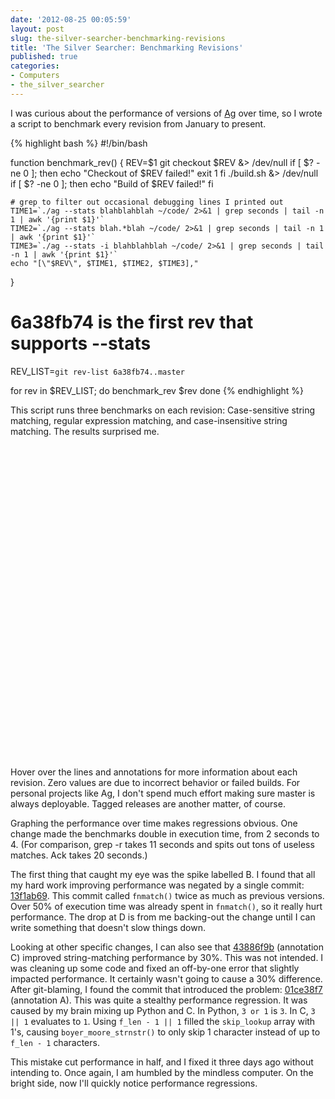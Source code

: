 ```yaml
---
date: '2012-08-25 00:05:59'
layout: post
slug: the-silver-searcher-benchmarking-revisions
title: 'The Silver Searcher: Benchmarking Revisions'
published: true
categories:
- Computers
- the_silver_searcher
---
```


I was curious about the performance of versions of [Ag](https://github.com/ggreer/the_silver_searcher) over time, so I wrote a script to benchmark every revision from January to present.

{% highlight bash %}
#!/bin/bash

function benchmark_rev() {
    REV=$1
    git checkout $REV &> /dev/null
    if [ $? -ne 0 ]; then
        echo "Checkout of $REV failed!"
        exit 1
    fi
    ./build.sh &> /dev/null
    if [ $? -ne 0 ]; then
        echo "Build of $REV failed!"
    fi

    # grep to filter out occasional debugging lines I printed out
    TIME1=`./ag --stats blahblahblah ~/code/ 2>&1 | grep seconds | tail -n 1 | awk '{print $1}'`
    TIME2=`./ag --stats blah.*blah ~/code/ 2>&1 | grep seconds | tail -n 1 | awk '{print $1}'`
    TIME3=`./ag --stats -i blahblahblah ~/code/ 2>&1 | grep seconds | tail -n 1 | awk '{print $1}'`
    echo "[\"$REV\", $TIME1, $TIME2, $TIME3],"
}

# 6a38fb74 is the first rev that supports --stats
REV_LIST=`git rev-list 6a38fb74..master`

for rev in $REV_LIST; do
    benchmark_rev $rev
done
{% endhighlight %}

This script runs three benchmarks on each revision: Case-sensitive string matching, regular expression matching, and case-insensitive string matching. The results surprised me.

<div id="chart_div" style="width: 100%; height: 500px;"> </div>

Hover over the lines and annotations for more information about each revision. Zero values are due to incorrect behavior or failed builds. For personal projects like Ag, I don't spend much effort making sure master is always deployable. Tagged releases are another matter, of course.

Graphing the performance over time makes regressions obvious. One change made the benchmarks double in execution time, from 2 seconds to 4. (For comparison, grep -r takes 11 seconds and spits out tons of useless matches. Ack takes 20 seconds.)

The first thing that caught my eye was the spike labelled B. I found that all my hard work improving performance was negated by a single commit: [13f1ab69](https://github.com/ggreer/the_silver_searcher/commit/13f1ab693ca056698a370c65b8d139faed782261). This commit called `fnmatch()` twice as much as previous versions. Over 50% of execution time was already spent in `fnmatch()`, so it really hurt performance. The drop at D is from me backing-out the change until I can write something that doesn't slow things down.

Looking at other specific changes, I can also see that [43886f9b](https://github.com/ggreer/the_silver_searcher/commit/43886f9b08d0772b54f21a291a0794d060f700f7) (annotation C) improved string-matching performance by 30%. This was not intended. I was cleaning up some code and fixed an off-by-one error that slightly impacted performance. It certainly wasn't going to cause a 30% difference. After git-blaming, I found the commit that introduced the problem: [01ce38f7](https://github.com/ggreer/the_silver_searcher/commit/01ce38f7f578b6b6141385688ff3c068390635df) (annotation A). This was quite a stealthy performance regression. It was caused by my brain mixing up Python and C. In Python, `3 or 1` is `3`. In C, `3 || 1` evaluates to `1`. Using `f_len - 1 || 1` filled the `skip_lookup` array with 1's, causing `boyer_moore_strnstr()` to only skip 1 character instead of up to `f_len - 1` characters.

This mistake cut performance in half, and I fixed it three days ago without intending to. Once again, I am humbled by the mindless computer. On the bright side, now I'll quickly notice performance regressions.

<script type="text/javascript" src="https://www.google.com/jsapi"> </script>
<script type="text/javascript">
// Load the Visualization API and the piechart package.
google.load('visualization', '1.0', {'packages':['corechart']});

// Set a callback to run when the Google Visualization API is loaded.
google.setOnLoadCallback(drawChart);

// Callback that creates and populates a data table,
// instantiates the pie chart, passes in the data and
// draws it.
function drawChart() {
  // Create the data table.
  var data = new google.visualization.DataTable();
  data.addColumn("string", "Revision");
  data.addColumn({"type": "string", "role": "annotation"});
  data.addColumn({"type": "string", "role": "annotationText"});
  data.addColumn("number", "ag blahblahblah");
  data.addColumn("number", "ag blah.*blah");
  data.addColumn("number", "ag -i blahblahblah");
  data.addRows([
    ["44181463797348858cd784fe7ec6ba9595974f87", null, null, 2.447125, 2.453592, 2.527203],
    ["9926c63c704a0afc2b0ea7f6313393b764806038", null, null, 2.473893, 2.454713, 2.563011],
    ["91e4b6e1e5fe74b4db17123c513fb0c06a92f594", null, null, 2.436783, 2.450894, 2.541754],
    ["1abf57b3829f382f19af62728c82d3b133fec20e", null, null, 2.450197, 2.455612, 2.536369],
    ["ba538f80cffe4ddaaf4b415c866dae9188bc21c1", null, null, 2.443246, 2.450718, 2.531213],
    ["32864224da8fefded881352183d721d610679db3", null, null, 2.438948, 2.458986, 2.545355],
    ["614fd44de9ef2dfbe6271fa72180aea985da5e7c", null, null, 2.461758, 2.448127, 2.563501],
    ["fb48a3b889a20c4940cc19aa86a21d00dcd72831", null, null, 2.440569, 2.465999, 2.530725],
    ["5af86b876479c9edbb21e8b509773d518ce4ab5e", null, null, 2.439520, 2.453838, 2.847319],
    ["47b57a8bdc4bf1d48b0eb8e15181dea5a8a5e65d", null, null, 2.446491, 2.457614, 2.558020],
    ["c7333a5a120da189c0cd87765d11d7885b160b2b", null, null, 2.435911, 2.457472, 2.552993],
    ["54adfce0cf7099f7a13819ef5032347542c5938a", null, null, 2.454247, 2.459558, 2.535551],
    ["4668634e32da322f8218370e283a0bc08bf9c873", null, null, 2.471282, 2.452500, 2.543730],
    ["5c4c9ff750dabb675c02dc1bc233b5678ca3f088", null, null, 2.438637, 2.458889, 2.536287],
    ["ec643dedd77b0761af24459b3012aaecc2c6faea", null, null, 2.442934, 2.459810, 2.562315],
    ["a9b9420e9615f2581fb9d16325817effd1f35081", null, null, 2.447522, 2.465832, 2.528757],
    ["b1f0a4ee05d0d58661da764d17078ea5475e843a", null, null, 2.429483, 2.438657, 2.519221],
    ["7601fbb470ab9101e95a6c2c6a5e5f8f422deda6", null, null, 2.436860, 2.440311, 2.519275],
    ["02922b0a55009963c0f1a323567bcae45bca2e86", null, null, 2.430598, 2.435130, 2.524473],
    ["5c99f5691688547499216d0c7daf1f6fc89a5828", null, null, 2.447069, 2.436634, 2.523311],
    ["ee2127039e6a4311b3e981658a6546b6ed130383", null, null, 2.424768, 2.441598, 2.515442],
    ["18b46a9dbb76604da4615ee2974779b9b9a05bc4", null, null, 2.444614, 2.439495, 2.529400],
    ["30ee9bc6500f1429b224de5c8227d728d4cc167e", null, null, 2.426228, 2.465079, 2.526369],
    ["ca5e7779ac47701e67e875f13a93503c4313a9a4", null, null, 2.429907, 2.439126, 2.518858],
    ["65d1b934a7589a80410868237d2503310a77e8c0", null, null, 2.453211, 2.454187, 2.526243],
    ["05e0995ce547624b88d643952ed2e863298cfe50", null, null, 2.431570, 2.450094, 2.548102],
    ["d52073085016ba989b1bdd2e8c22b169e9727578", null, null, 2.449881, 2.500533, 2.517854],
    ["e60d56e62d99cadd46cee9e1fdc528dbfb82915c", null, null, 2.426334, 2.456009, 2.535067],
    ["7efae7e370a0d8e1b69793780e09a3ca03d15820", null, null, 2.429736, 2.442382, 2.513814],
    ["bc4d9009586c869f3cf0327e122e4129dbd186f0", null, null, 2.424551, 2.432463, 2.521448],
    ["f77f80978fcedd9ca885c7d492832333a3b843b0", null, null, 2.425331, 2.445421, 2.537143],
    ["72ef24539a8cd5aacd739685c6438e2b91c59a44", null, null, 2.435381, 2.458320, 2.523315],
    ["c2ccd15007fb9aa77ab9b835c1d416b56bf91e74", null, null, 2.424482, 2.435457, 2.513840],
    ["788be3f4c26207ff275d0c1f4a1c810fe9f0e71a", null, null, 2.430501, 2.439303, 2.548394],
    ["64d2ea1dc734770601dbfb9f86771b7d32166fcd", null, null, 2.445332, 2.454144, 2.546450],
    ["60f53d9f68ea423c6120f59146ad1a85b1e2fa56", null, null, 2.449715, 2.450280, 2.523617],
    ["22ee1595a422b308703e1ba2bf63515a4fc36089", null, null, 2.436010, 2.467538, 2.540509],
    ["d5d8ed42037bf8caeaaf0d812a6204b08f184382", null, null, 2.435768, 2.447740, 2.533074],
    ["f7c685dfff75721357b0842d3d54cf8e4b49f1cf", null, null, 2.428962, 2.444708, 2.525685],
    ["377b56ef3f37b5794e5d9abf6a59eef87a2e25fb", null, null, 2.434137, 2.476335, 2.527977],
    ["41ec571e08ead282db02cf82da10b0efb817b902", null, null, 2.440679, 2.456361, 2.517147],
    ["2a72344b080aaa61b7cd7fe77ebcd13b62024e7c", null, null, 2.436124, 2.446591, 2.525233],
    ["863ba982a1f9dd333ff2a80108873d7854a201b0", null, null, 2.421414, 2.440348, 2.522223],
    ["dd466b650d0e62a396bcbf3f5b4be6b8dd45771a", null, null, 2.418038, 2.451946, 2.518171],
    ["b3e8409f3be903e7941e46e87b5245e6e21f0273", null, null, 1.984703, 2.444653, 2.074315],
    ["d07cf7562e09767c0c1dcee74e3ca900e13875cc", null, null, 2.003524, 2.458804, 2.091102],
    ["76fb0928ba768b8d1fee038d1ed5176524a7bd49", null, null, 1.991097, 2.439053, 2.085998],
    ["fd9588264f63efa95670f62c0550a8a4ed07e32e", null, null, 1.994781, 2.463081, 2.073776],
    ["be38a9be58a63e35f635ed14fdc7642c2cd0dac9", null, null, 0, 0, 0],
    ["5d5735b45816d431785d5c21af7a3d364a056348", null, null, 0, 0, 0],
    ["9b8df2393ae9a5fa1330ee5181482b0315f1ad93", null, null, 0, 0, 0],
    ["a213c896924b6ee6f65efbd2e5e61fad6257105c", null, null, 1.990307, 2.438545, 2.084614],
    ["e693ad32b02dbeb9414ae187ae39fd9beab9849d", null, null, 1.991329, 2.454921, 2.077483],
    ["9151801fd84e97475d9419008a30bac4a3c092db", null, null, 2.006487, 2.436207, 2.077086],
    ["a57c478eb8b265918e7ad8d69c480500baa564e9", null, null, 1.999940, 2.470325, 2.076662],
    ["5b904ba6327867e1c558cea19113fc9e8bf5f06b", null, null, 1.993385, 2.437301, 2.086165],
    ["06e52ff12da321952b5143855b6357ded15f80c2", null, null, 1.983818, 2.453530, 2.104478],
    ["024148b7997c5a48ee6fe85d1d4903a2070277ea", null, null, 1.985188, 2.450912, 2.077209],
    ["01434f9cd1a41d30559216f38ac3ec7b9b33a628", null, null, 1.999970, 2.443262, 2.083799],
    ["39e1045673a74ffaa217f9adb0db4735a8b8f8ca", null, null, 1.982899, 2.466367, 2.077040],
    ["921c8f1f3fbd10d75a8c0a5880f1d53984218e07", null, null, 1.979510, 2.452259, 2.099135],
    ["2064b30bf024e7a4b1cc7c23d4736538657acab8", null, null, 1.986939, 2.441607, 2.129032],
    ["652c019388c341fddfda53b3e2af26200d6c5052", null, null, 1.987917, 2.444718, 2.081224],
    ["60a610fc4b4113d26441b6b06055c1ac51578c2d", null, null, 1.991632, 2.445602, 2.076806],
    ["919e87053555bf5815c89a32a09f41edc5158840", null, null, 1.989961, 2.440160, 2.098846],
    ["c729abd1804632436e5a201b00d255c5f88b9a96", null, null, 1.990774, 2.446929, 2.086138],
    ["58f1f946135e2e9d83136b37df43709622054735", null, null, 1.998313, 2.443143, 2.088732],
    ["d5a769d96c9e6a1bf386d90f5db014edbdb3270c", null, null, 1.986815, 2.442869, 2.089600],
    ["9fa2bd4a424dc28c8ae7b9f0504a4914064d8027", null, null, 2.009126, 2.467219, 2.097220],
    ["6e0207f03e234ae32c93986999719ee71dbf3206", null, null, 1.997648, 2.438297, 2.085471],
    ["43eb7b2c2c4c046ed4e580e3d8386bae120b59fb", null, null, 1.988282, 2.449209, 2.084520],
    ["bc090fa6b996b0f0cc8718a0ddcba1f3f1eb3739", null, null, 2.000312, 2.437428, 2.078026],
    ["4090b355c70317ff15ee48715852f69046fc285f", null, null, 1.990429, 2.446452, 2.074055],
    ["8f393b41add25b3d2338cec1018345c2aabdd882", null, null, 1.999358, 2.469972, 2.072981],
    ["6a9bb993424dc2a70c78d812ff4865a240cac060", null, null, 1.978296, 2.433705, 2.080953],
    ["2fc9385436688d27a19002eca006ae490a9d699c", null, null, 1.984752, 2.459250, 2.074600],
    ["a34066802370b5ac32054a84e9423fb574cf6df1", null, null, 1.998852, 2.446769, 2.074730],
    ["1ed88db73e4ca1d9bc88af3f407f896257f289d2", null, null, 1.982650, 2.443469, 2.074420],
    ["b11efd868edaa52ff2cd22d4caa6bbe2e9cd8d5e", null, null, 1.989391, 2.437501, 2.091405],
    ["3bf01c6b20f27d0d3ab8f9c8ee5b40f0d3b9dd94", null, null, 1.982501, 2.446276, 2.073916],
    ["396c5c9a722c090fa1fb55a451296d9821b3a500", null, null, 1.986673, 2.459830, 2.103038],
    ["55817728a18e92e1ffcc0b4d678c0041da7f9af4", null, null, 2.002161, 2.446594, 2.071708],
    ["6c8100f10a3c60903a88f77c94b5c41809562c9f", null, null, 2.017487, 2.436787, 2.069611],
    ["cf5ed11ea92ceb227ee338b9385255c33855c1aa", null, null, 1.983354, 2.446266, 2.081212],
    ["c8e777c2a66caaa7a6b6c7d25c106c87d4c54f31", null, null, 1.978300, 2.443377, 2.075673],
    ["724c7a46fd6d44c47438e0ee5148c42b75eb6c17", null, null, 1.990762, 2.446563, 2.078793],
    ["afd80cd0bff6f5def7fe85984655369f44c2533c", null, null, 2.010005, 2.446422, 2.077540],
    ["86df322972564cd324dab4926d97398a09d469b6", null, null, 1.993575, 2.438844, 2.087920],
    ["ec77b2abc5c8bc9f0b2587085553cb5039c7c211", null, null, 1.989948, 2.461909, 2.104959],
    ["f5bfa73f129b54057fe147ae945851c22c4aa082", null, null, 1.982831, 2.468843, 2.089512],
    ["ff2338aeccee6a1b912184cfd68b99c53d5b9c9d", null, null, 1.988492, 2.433783, 2.077977],
    ["c4a47759f57511322d10a40d4b1e7647a714a5df", null, null, 1.995386, 2.447903, 2.095025],
    ["fbe3bbc31f3bddd4968aa2c31420492a925d6a7e", null, null, 1.979621, 2.457107, 2.076299],
    ["0827f55e9e863e11af9a29970b3b11b789341f67", null, null, 1.995432, 2.433888, 2.071612],
    ["47232105524f6fd7d25e35093ec5de8dcf8ddeef", null, null, 1.995904, 2.441060, 2.093383],
    ["2fdf3522bd9855d1146beb5bf1b361a0948ffffb", null, null, 1.981267, 2.436139, 2.081561],
    ["80b324cce030961445720b806509cab54cc7fe67", null, null, 2.011628, 2.446469, 2.067112],
    ["ae204d4fd57ca18ffb74d894e6b49806dbb55d67", null, null, 1.998857, 2.448184, 2.100410],
    ["21603b561d45e17c877269aa61347c18899d0002", null, null, 1.993097, 2.443495, 2.087485],
    ["c8ed59b8c1c9f2b9eb5ad3955a8d8e746566f266", null, null, 1.995517, 2.462944, 2.087436],
    ["01ce38f7f578b6b6141385688ff3c068390635df", "A", "01ce38f7: f_len regression merged", 3.377963, 2.461669, 4.157862],
    ["a4d0c4aa873e5d0d7778523608120344acb07898", null, null, 3.367368, 2.434579, 4.149762],
    ["c7dc78cb0dd42fddf4a60779e499abe100689367", null, null, 3.389791, 2.432447, 4.138125],
    ["c2a74e149e5c6ff47f2b227d9f9b2ccaec4e723e", null, null, 3.373089, 2.454335, 4.146946],
    ["be67bd77f5668d0b6f5805edfbd13d2146777b35", null, null, 3.378335, 2.465618, 4.148667],
    ["abb4a7a356d6ab6c2deff069902546e79e9a64c3", null, null, 3.370707, 2.442066, 4.146086],
    ["271bc536ebff69081bf5b81eb8d009df0a4fe07b", null, null, 3.371801, 2.439444, 4.148813],
    ["ebb212ee571147fa4bfb4bed3545815176de65a0", null, null, 3.366095, 2.441801, 4.145235],
    ["7d6d36214b42a549a5b293dba1cc5baa7650cdab", null, null, 3.366371, 2.444828, 4.163001],
    ["b9ae7dd90fed6c7dc1ecc1ddc732ebdf6c2773cf", null, null, 3.387894, 2.437446, 4.172279],
    ["d009d56a2af64bf814f72f8ff53089ff4cc142ab", null, null, 3.369680, 2.446599, 4.149243],
    ["d0b840091c958a1d40b81f9199a533314305a8a4", null, null, 3.378871, 2.446280, 4.164922],
    ["6ac56f526b24943362b9b8550fef1fe87ea33589", null, null, 3.371362, 2.467731, 4.156095],
    ["83fd04f18e538d023d0f6b8a532b2921bbbfcae4", null, null, 3.369101, 2.462016, 4.158034],
    ["a23313a830b58543c48351e36667111fb3c6520b", null, null, 3.385256, 2.446307, 4.179936],
    ["288545da09b8b19354a2f77d0b1f66239c1f12ea", null, null, 3.372999, 2.450938, 4.161639],
    ["12bbfe2ef33968410dc7c199625ce84df76de82e", null, null, 3.372526, 2.449366, 4.145652],
    ["f3398f648c5bf22458b87b5c5a7688979765015b", null, null, 3.373155, 2.448724, 4.159741],
    ["01f794772ebe12e8c59160c1cc6d323f07a17d4b", null, null, 3.388716, 2.447356, 4.157551],
    ["592b106744b8888b6802561dfb1bd5d0b38d4b43", null, null, 3.397420, 2.498142, 4.177687],
    ["c669012f1d05a79614ea5762c7c7748849d26fdb", null, null, 3.409753, 2.494966, 4.177659],
    ["d9bea19902295d584914eb1a588020ed9b0c54c9", null, null, 3.413015, 2.482636, 4.191814],
    ["80e927e7b5e95b728092daf91ba62e42b9053e98", null, null, 3.404508, 2.464561, 4.208573],
    ["08e959c14b90b8507b9ccd42d165ba2d45a2b4f1", null, null, 3.383826, 2.444092, 4.155613],
    ["66fbfde0e024c7462126dabbcaf40492ab4af69b", null, null, 3.391393, 2.459407, 4.169599],
    ["cece178602d87f04b70d1126f7dc8684d273725a", null, null, 3.375776, 2.443057, 4.166286],
    ["79ed7ab95aea3af33c3eb2e40dac38ea8b9edd0d", null, null, 3.369318, 2.455881, 4.155988],
    ["34324cda6382520d87a8b12f8756ce291c523249", null, null, 3.389426, 2.446095, 4.168191],
    ["803a1e34566db9284451bda0a60bc97ca9d535e7", null, null, 3.373488, 2.447734, 4.175015],
    ["5e1fcc440a7c413c902a6bf8d23ad5278dc99a74", null, null, 3.388223, 2.462079, 4.172446],
    ["90da3b1aa8ccd2e70893539122055a970c6a0112", null, null, 3.369852, 2.433170, 4.165103],
    ["9d29f3cfc9598bac8c2dfc74cebf35973407d53f", null, null, 3.375709, 2.432685, 4.157755],
    ["f296a8400b8fe069aaee7ec0cf38c9f7eaff3b86", null, null, 3.408446, 2.442644, 4.159905],
    ["3b61caca996538e24e051484f5c4c729c319f5b5", null, null, 3.378740, 2.446075, 4.154357],
    ["3dfb19dd124b05e70d741c9834b02e81775eb83e", null, null, 3.374147, 2.433200, 4.168372],
    ["021c643ab3ca6f49d89c201b830cb7f84ad13598", null, null, 3.382248, 2.444008, 4.163469],
    ["3c62c85202bc03a4c24a666cf9b5c822d9854509", null, null, 3.384326, 2.456229, 4.153915],
    ["050ead66ee98abbfba639fd5ff7eded53c630455", null, null, 3.391251, 2.450174, 4.166621],
    ["c2a69ca522f0aa6dbc8bdbf55a87b0a2ecd971fc", null, null, 3.394240, 2.488690, 4.164327],
    ["b984997760662c7b4d050aaaf66348df4535c6e8", null, null, 3.400854, 2.444937, 4.143010],
    ["120528369c7393c597955cf04363de049171bcf2", null, null, 3.394592, 2.470610, 4.176218],
    ["a5b9b425739d30b853085d099974764ee5c5b919", null, null, 3.417348, 2.497213, 4.135078],
    ["787f1d597a6d9a6a47023fd52c5386d657cc180e", null, null, 3.371844, 2.449559, 4.165750],
    ["eededaf101597e6a89950c8b14c2238043f909f1", null, null, 3.373005, 2.452242, 4.141430],
    ["948235fe7734c32ebe63130079e8775d7ba2705b", null, null, 3.384861, 2.477284, 4.133059],
    ["7fbcd18cd2a32ff3991847f3a7be5d3d25f440e4", null, null, 3.376752, 2.439000, 4.147337],
    ["ecf72458ce0cbd53fc6990b1945008c9c09d3097", null, null, 3.371745, 2.462477, 4.134991],
    ["ef17f66af6c1569aa9131523c58c9106627b1ccb", null, null, 3.391283, 2.479770, 4.133682],
    ["c73b2b49a2f5a5925c73d5c20b1254f770b511e5", null, null, 3.371320, 2.435416, 4.120948],
    ["791baebde5b9843392bd3e12b2417775c342607e", null, null, 3.364361, 2.439484, 4.135557],
    ["02c8db0746b843aabe3591f0ac0d3194102dbd65", null, null, 3.367086, 2.450636, 4.133836],
    ["2ecabe929529036c50cb29e51e98656cd4c1191e", null, null, 3.426602, 2.443442, 4.152191],
    ["4b68fd82518f93d31bde3a0d2f877caa967328ce", null, null, 3.375576, 2.447898, 4.117739],
    ["67b11b9075b656ad732b9f11010e7a6529220ad3", null, null, 3.373322, 2.450911, 4.130094],
    ["97ceb11b519e3da70a7f4dfea9a0b0d6bf3a4135", null, null, 3.385565, 2.448850, 4.121511],
    ["85c2391ea1d5d35ddfce4347e08bcf5ad6ebf23d", null, null, 3.393762, 2.438625, 4.139237],
    ["9922595ee238746ee8ebf6c82fa45f4bf2688d9d", null, null, 3.376781, 2.461837, 4.122396],
    ["0f98780d98491c40f16a5d66ca063f9adf95b6d1", null, null, 3.379936, 2.438224, 4.145989],
    ["cb4576205f40133e6240dcadc61a2be8cc8b0dd2", null, null, 3.383140, 2.452794, 4.146494],
    ["b498a1ff80078d69d166863c2b73ab96778557aa", null, null, 3.375569, 2.443811, 4.159419],
    ["88dfdaed5dc17c70d0d871abdcede8b4fa9e7925", null, null, 3.381701, 2.447041, 4.148097],
    ["271a1ac1a4edac819e97edd2560cfb392bf4008f", null, null, 3.393978, 2.438406, 4.124370],
    ["e03cc849ca6b937913451f17766ffa0498967172", null, null, 3.382511, 2.438884, 4.152171],
    ["a2bbca668dac9dcfbf55dad2887d2d2569bae2f7", null, null, 3.376544, 2.469733, 4.137337],
    ["46cc97f1ebe843e93825fbf8245d2dd2592a3a73", null, null, 3.410317, 2.445527, 4.150124],
    ["c9f0febab1c59100a6b043cea41a011945e2e555", null, null, 3.379966, 2.472316, 4.172507],
    ["38124cc098106d576524f80f54172e6dcc019ba7", null, null, 3.367375, 2.444692, 4.168881],
    ["5bd96365ea66d1e31434fee57a23776d59b0134f", null, null, 3.371760, 2.455825, 4.142805],
    ["cf404e7058d0c326496518793f750f87d88d13f8", null, null, 3.376012, 2.459811, 4.135952],
    ["3c76c311f04c05ca582475beb99199054cb87278", null, null, 3.370016, 2.454269, 4.157296],
    ["9d11c0aeb784038f276fa158db188a9a92f2f72e", null, null, 3.393318, 2.448701, 4.139382],
    ["b4dd2ac496edb75fec7bc4f66dde2fedead23b6f", null, null, 3.383004, 2.447838, 4.106657],
    ["d0c87efcb415df74d35b4d075de908226f014edc", null, null, 3.383180, 2.439505, 4.115547],
    ["342616d897c4fe0ba35e785f1ca597ccfb4d9c73", null, null, 3.361342, 2.437666, 4.115183],
    ["d0a90ba902a725f87e8e6a85cea75c5e1d5dbcfc", null, null, 3.393530, 2.432988, 4.144498],
    ["244c054765a4481964be70031feb152e4de487da", null, null, 3.369481, 2.453924, 4.124592],
    ["f3e758652242921f06dfc7e8e833bbe4620dd98e", null, null, 3.372571, 2.434514, 4.146761],
    ["93ec377cf7cee12ee0a88ec1fbf14fba2851693c", null, null, 3.389418, 2.437845, 4.170100],
    ["8922d47fb623a555e4cce2d58934a0b5f5a4a30d", null, null, 3.383234, 2.434587, 4.151629],
    ["5c5a80cceaf45a1c42f66e1e22d88d0b608ba0aa", null, null, 3.376097, 2.439530, 4.110586],
    ["2cb32d9deaa8ee7109d2a985e13c7942f5853589", null, null, 3.369464, 2.441511, 4.154448],
    ["f5ff4c1e16a3ea12f47d7287567314d3f128487e", null, null, 3.365595, 2.445619, 4.109026],
    ["4df1434d9e481c86ea893495bd3c125f2e0f44a5", null, null, 3.381867, 2.436847, 4.129170],
    ["2492ce8c639de27e9995fbdc696be6dd655d2cfb", null, null, 3.378104, 2.439621, 4.109741],
    ["0ae97c47213e178584429afacf7b2547dda25bb0", null, null, 0, 2.465297, 4.112984],
    ["ab1597ee20db6afcaf733c8d4df08de560eebf64", null, null, 3.376278, 2.452892, 4.118869],
    ["3855198029470f1dbf9aecf5b5f96dc21a156c2f", null, null, 3.378566, 2.468009, 4.112814],
    ["3c2d3a683b84aa69d78b002e4c197ac2f4a9e768", null, null, 3.371216, 2.451496, 4.114492],
    ["13a98823f0785bd604e1b1111b11d66e5c3662df", null, null, 3.371756, 2.467337, 4.137275],
    ["cb06abb26ec75d10f2e47365e2142cfec3d38667", null, null, 3.371908, 2.445979, 4.110945],
    ["9608148b1f34c73e7d91893e643ee922bd4f0bb2", null, null, 3.431455, 2.465980, 4.169697],
    ["6c5e914d85cca9a9447148b47ecace09ff37a4d1", null, null, 3.410944, 2.463171, 4.208605],
    ["accf1469b51e35d5dfddb0c799c50b68c495681f", null, null, 3.411456, 2.459286, 4.181567],
    ["69ea39418aa9a241857237aba985579e295b6bf7", null, null, 3.419907, 2.465325, 4.165896],
    ["29c3e83f2faf1a27b988bab0626b361e8e9a238f", null, null, 3.422150, 2.466016, 4.171864],
    ["fa1ecc4bb2bec7b5f5430a7b985340796988ee84", null, null, 3.416602, 2.470124, 4.191182],
    ["02e799d990e7a89ffa86411572d739218e57d031", null, null, 3.429096, 2.504419, 4.201781],
    ["e188c6f551c2984ae863d1307a4781e571855e73", null, null, 3.432633, 2.468202, 4.220917],
    ["398906bd89f9919552eed244ad2c0b9f073ed81a", null, null, 3.419122, 2.489840, 4.205337],
    ["864b741a896ccc1e4ba2fe2b7366b91dedde46e9", null, null, 3.419050, 2.475661, 4.224925],
    ["7bdb00eaaf248cbd74f235513326b19174394f17", null, null, 3.422962, 2.467400, 4.191271],
    ["e31b594d79ed94d2da87119c3f5c6ed60baee178", null, null, 3.430546, 2.461133, 4.189068],
    ["be0ae2b6f345d5533cee1297c72b7f55a0cf535c", null, null, 3.405376, 2.469362, 4.222262],
    ["e40c3ae722955952511ba6ce60ae271657ee0dae", null, null, 3.419929, 2.463213, 4.228332],
    ["dd489ddcd58ee6f4f799bca6c2f6bedcf1264e69", null, null, 3.401878, 2.478947, 4.192330],
    ["07c77127a700f49799933a6fc3fa1aa5ad5e2a1c", null, null, 3.431828, 2.483441, 4.200928],
    ["8d94db1aa6ee6b8e84c7afff1db7894a303f06fb", null, null, 3.436611, 2.463494, 4.216776],
    ["7900108972268d580f31c0157112206efc3d8028", null, null, 3.406970, 2.462535, 4.195542],
    ["e8cf444412eb9063b6117c7a46334009603e7335", null, null, 3.420837, 2.462999, 4.206206],
    ["5031363fbf4a05cb779319a8886437150ae6cd4e", null, null, 3.422489, 2.462190, 4.192160],
    ["73e6b835e9d4f183393ed1f3c28c0de710165c67", null, null, 3.448530, 2.474781, 4.228883],
    ["2614c541563cd9cfb3e2f4003784ada4066d847f", null, null, 3.416183, 2.464766, 4.198776],
    ["7d7175defaceba131e03bc4b1ffc73012cfe98e3", null, null, 3.410865, 2.487102, 4.192813],
    ["e2e3024699c9569cdf75c9f916ddd1ca9347cd46", null, null, 3.403864, 2.472878, 4.181911],
    ["84c84c42a4c09cc4b0bd3cb90a5717727634f423", null, null, 3.419543, 2.466621, 4.188022],
    ["90f201ccdcd764aee1b51eaab44d03976513cc7a", null, null, 3.409237, 2.462857, 4.181515],
    ["b81187f8e7128b432a684334c7a71aa6b0847390", null, null, 3.404493, 2.469129, 4.187888],
    ["e4f07b0e7e9df0eda56db34e93415858a9735fd3", null, null, 3.412915, 2.479310, 4.188517],
    ["720a095370edd04bfb6689cdf5e07e846dbf42cb", null, null, 3.415351, 2.460416, 4.196359],
    ["08ca63a3959efeb149cec6931b8dedecffa6c624", null, null, 3.406785, 2.484412, 4.174979],
    ["4e160506c5834bf1991b1a717ad48280a2dbd56a", null, null, 3.410153, 2.474941, 4.191427],
    ["846602a76a5e496a6b60257065184299b5db9f88", null, null, 3.271459, 2.315252, 4.023805],
    ["cd149d2730988dec43fa0f5238b263b7d98af38b", null, null, 3.229680, 2.292136, 4.013083],
    ["447342780807ddabd48b854627af2f2445db29b7", null, null, 2.962129, 2.021868, 3.716301],
    ["a924f1aa0e4ddeb0a200df607957d160db07d31f", null, null, 3.401837, 2.465051, 4.191990],
    ["38f2a59dcf60d9e5520d95eb54c8555f09308e6f", null, null, 2.966708, 2.011762, 3.720341],
    ["cc92da1ed30ef979c633113f8b436707d337bf03", null, null, 2.967511, 2.026299, 3.723113],
    ["75ad1b0463146696be580ddb061fe4f3124251fd", null, null, 3.425921, 2.461033, 4.183485],
    ["7b25302f0c7ce50a74f6fe4c0d0486046501b082", null, null, 2.965658, 2.016821, 3.745114],
    ["e37a611763a64405af5f25d68744f14e05435e6f", null, null, 3.432558, 2.469488, 4.167366],
    ["5568af3bb0ce034f73192d35648c4bf859c89b12", null, null, 2.958548, 2.025064, 3.745838],
    ["f626d77f1177928ae2e4878a677edd290ed661a4", null, null, 2.960301, 2.029338, 3.755446],
    ["3e7572f56274b22c6d12c4a9904589604634d3ab", null, null, 2.967340, 2.016821, 3.749741],
    ["19837b6b56dbabef673defbc942443787af8e580", null, null, 2.972394, 2.019595, 3.751082],
    ["059cd50158c696a021d9efdf3e9ef92d90dac5ca", null, null, 3.018297, 2.022996, 3.748312],
    ["65c3e69e9375ef571668de7512d6201827554426", null, null, 2.973592, 2.022361, 3.748559],
    ["91dc40b95b5715b903cf6a68270476b1a9f0dbd8", null, null, 2.985852, 2.023497, 3.750687],
    ["f50330594c1bf38067e40d42a853a350cf7c7d22", null, null, 2.966161, 2.021342, 3.717740],
    ["b0b09ab51194239e4ef4364165d7c96d09e390e1", null, null, 2.964912, 2.030856, 3.754623],
    ["25fc6567630de415b7863fcbc413640e8d5e1836", null, null, 2.968455, 2.024658, 3.744916],
    ["b29602da3e3e767ec968b8cd9aa79f2d7d8b22e5", null, null, 2.971299, 2.020640, 3.732414],
    ["1ad63c0bb0bf51fca2b878beb166818515d70ed3", null, null, 2.966147, 2.040306, 3.724233],
    ["4c0d6d5bd972b93fc9db1ce6fcb83268caf5b6e5", null, null, 2.966338, 2.017422, 3.725272],
    ["e33613917a615366346ce0710046723be41d688a", null, null, 2.970179, 2.016712, 3.719732],
    ["c5f6946203addda873ee473ece3479dbf9bec2af", null, null, 2.983822, 2.020542, 3.720929],
    ["39afbd583b6193772b03b6b9e9dc5e39c4ab4cbb", null, null, 2.969040, 2.023860, 3.721124],
    ["6023b7ecebd6f1b656ad11d9f51fedda01cdf15f", null, null, 2.964539, 2.012575, 3.719941],
    ["7a0a34c632414df081cd16bba3e0d59bc14e4e65", null, null, 2.975127, 2.025977, 3.723680],
    ["d6e949e989496e124092273b6ab4e69f92f9c2e2", null, null, 2.971710, 2.014317, 3.727408],
    ["443766d199be405349466afb0fce42ff33b9efd7", null, null, 2.971018, 2.017154, 3.729418],
    ["c44c80bb071cc1cfb8cad70b078cd9d88cf21a19", null, null, 2.965927, 2.085084, 3.730923],
    ["264d9b1ec5037f5ce89f3db6a564304b1ad3496e", null, null, 2.970820, 2.026575, 3.733275],
    ["0843765b7aaaef4e29dfd32f84b94bd336694f1d", null, null, 2.971056, 2.020613, 3.751976],
    ["206b625d3844c36f5f7bc9b4d1fb911daf90ea9d", null, null, 2.974799, 2.024329, 3.752738],
    ["e1c6a2c18d848ac888db8df4f22795201dcb9d8a", null, null, 2.969356, 2.024046, 3.756294],
    ["89108c0c3e4ea0c97072d6a73612111db1be95dd", null, null, 2.975955, 2.023907, 3.750235],
    ["0e86170d2723b756433654a6faf236faca9034bc", null, null, 2.966366, 2.025738, 3.720976],
    ["cebaadb9a1cd3cb5991b4a53f01edb40ef8cea1d", null, null, 2.979919, 2.021649, 3.723353],
    ["7d9876c310fc1e3c91a113c138bee2fc9b8cacb5", null, null, 2.964734, 2.036793, 3.752784],
    ["c62768f270dcfcf4bf8fce2a13c2a4986a07e4da", null, null, 2.968237, 2.027751, 3.745288],
    ["18105f62bacf8d25bcf06308ac7e4e886bae47b1", null, null, 2.967468, 2.020005, 3.746565],
    ["99c4618bfe32dfd9caee6287c1d96e45e3a6e0b2", null, null, 2.970008, 2.022417, 3.751997],
    ["3c4f402a22ddf0df1aa84c4e9b89306784a5852b", null, null, 2.962860, 2.016578, 3.743910],
    ["ba8119f7c7e49092f9e7bd70b5c73dd2cb85097e", null, null, 2.964723, 2.011412, 3.720742],
    ["b8d943e4a4b7107b6d7221e012a1b8d03bda6d7c", null, null, 2.973731, 2.028645, 3.751517],
    ["b83bccacc320877c952fd23dbc231c48ebc2096b", null, null, 2.965543, 2.020035, 3.754843],
    ["d4ad35740ed13c09ddecdd9b4dfbd9735a7006ea", null, null, 2.962838, 2.018163, 3.724021],
    ["f4c0a21171fec31cee24dfd0834c6760f6f780ce", null, null, 2.965072, 2.019965, 3.750775],
    ["564c277a0ff0b3230e824e93d410a53e06995ad1", null, null, 2.959476, 2.021491, 3.746678],
    ["4c05a3435346fdb90699c310deac12abf64ca151", null, null, 2.966509, 2.023210, 3.748340],
    ["1e56553ae2fd86df53006490f664154438f74267", null, null, 2.963831, 2.017139, 3.740130],
    ["6650718bcae611b7722d2c2dacee37aa33fa5319", null, null, 2.957795, 2.016136, 3.740518],
    ["a84d8771994fc4ee4a4661c6a6be011c03185ccc", null, null, 2.961467, 2.019988, 3.746856],
    ["fff69a7f78490a4c25b2431d8ed33df7d50aa336", null, null, 2.960490, 2.027357, 3.740281],
    ["f83ba727c170639f9efb0dfaa5159b00487e263d", null, null, 2.957380, 2.022456, 3.740356],
    ["f91281e7d95b0140fd957b9dadfe1b485d1ffd2a", null, null, 2.961492, 2.017142, 3.715778],
    ["24a05c2bbcb6972df4047f7a1332737cacfbfa96", null, null, 2.964194, 2.007934, 3.724442],
    ["fa534101f73ffb469e045644683e9d91aa9f0c22", null, null, 2.960066, 2.017654, 3.714708],
    ["376ec39f99f194a4e116763ba2cc6234445d014b", null, null, 2.968660, 2.013825, 3.725117],
    ["c67cb794cc95e9e6517089b45a27b535366f5ea1", null, null, 2.985443, 2.018516, 3.747565],
    ["eacd08a55a7a55a99f37480e3587a11b3e99decc", null, null, 2.963644, 2.025092, 3.724415],
    ["bb3bb126d016ca910d0f6e5ae77b98309ff48196", null, null, 2.959822, 2.018071, 3.716182],
    ["87cc25ec06ab4228e1913518fe0b3d788f9b5494", null, null, 2.967945, 2.025708, 3.717279],
    ["b31f1c4d3a86a822462b57eb8bd71a0c351b9387", null, null, 2.965595, 2.020228, 3.722413],
    ["1e8ee0f72e01a3ba2ff056ecb6ff83a781367ebb", null, null, 2.963074, 2.011984, 3.725706],
    ["e5283addb9cd932c10cd53687f4e4905238a0aeb", null, null, 2.958336, 2.016854, 3.721910],
    ["4e1c9a74e9917ee6ffec99de406db91ce4c116e2", null, null, 2.973316, 2.024078, 3.717697],
    ["a9814bc0c155762fbef0cfdf778fb610808e4078", null, null, 2.970298, 2.020455, 3.713241],
    ["308a1a4f74c7c86001a37183e870dbe3ec6e583a", null, null, 2.957707, 2.024121, 3.713376],
    ["3165aa89efe746cb0aed7e8b0ef65f580a9ae79f", null, null, 2.960797, 2.015287, 3.716353],
    ["7ed6df2f3762faf6875e5c3d80a807391a41869a", null, null, 2.960449, 2.012286, 3.716940],
    ["635fc518bc645bb1e80c6b8b47888687ee3b4c0b", null, null, 2.964717, 2.017610, 3.717038],
    ["e74bf923e0b9608b47c268852668968fe3d9a1b4", null, null, 2.960105, 2.013686, 3.722889],
    ["52bd18633974f2f119e9b99420bfe201cd622fef", null, null, 3.024687, 2.081073, 3.779906],
    ["a8af9e99c892599ba03267ba09df282542e1ca3e", null, null, 3.014810, 2.058585, 3.765133],
    ["f5b77a390e12766160cefb8d1cdbdcd71a3e9d59", null, null, 3.001102, 2.058149, 3.761627],
    ["5ceeec4638f5029243cce12465094cf8d4ab59c4", null, null, 2.996342, 2.058766, 3.764098],
    ["c9be2a33dec91c0dc7f95128256a11b8ea6856ff", null, null, 2.997805, 2.055842, 3.761751],
    ["27af74b99be47f53c2fbf9be3538790896ce5264", null, null, 2.963405, 2.015402, 3.735280],
    ["952f3df6afa27e6e93786f8be59d6b158cef6e1c", null, null, 2.964241, 2.013341, 3.737783],
    ["4f40cdc39c136c381dc5ce951b5f244dc0c81603", null, null, 2.957291, 2.024651, 3.745441],
    ["a8243dd366ab0e94ef8db1c02a009bf2fa5f3f64", null, null, 2.953039, 2.014701, 3.741622],
    ["8be3615955b18454792f66130b4238b1d34ee7eb", null, null, 2.961138, 2.018211, 3.739120],
    ["159d5f38e58e1738e551fbfa32ef0ba85c40d1f3", null, null, 2.955126, 2.009852, 3.747559],
    ["7c81685d4b1b179312b872dc918c6e0f98db9486", null, null, 2.958990, 2.017443, 3.739120],
    ["338569455cf55315915513bdd06451c6cac45f01", null, null, 3.006395, 2.056413, 3.779590],
    ["90d786ce2f1f73f4b3a38d9df4cfdb2f3653eb5f", null, null, 2.996402, 2.055301, 3.784831],
    ["15ce31f9948593cacf251be3e05eb01ef9d9c86e", null, null, 2.999644, 2.053916, 3.782821],
    ["fcfeb12db2bea3535489cd1d432b1249237052c9", null, null, 2.969830, 2.027432, 3.764273],
    ["822de236f764747eff02fdc86cd7a462f248a28d", null, null, 2.975003, 2.040501, 3.758824],
    ["595c1f44e58f043e7c005116931a037112984f3a", null, null, 2.968736, 2.027144, 3.736041],
    ["48e91ae16f914ad204c8509c2af65e8cb87a60d8", null, null, 0, 0, 0],
    ["80340e87ac1c764555f26a16d7ac4dfd39b66313", null, null, 2.868917, 2.213983, 3.403983],
    ["214a354b219f351a9fb16e87a067bbf29dda1a2c", null, null, 2.955770, 2.022342, 3.745777],
    ["86ca7d442f50bcbfdfa91c9338821b437041a353", null, null, 2.967951, 2.023495, 3.739375],
    ["f116277043ebad7c0814d7b1a3e1d75f2ddece39", null, null, 2.869251, 2.226534, 3.407933],
    ["497d967ce5727f6ac41380a96904e95f6d14c5ba", null, null, 2.895776, 2.223309, 3.411666],
    ["d4b298b37b83733490f70807991fdf0b44eb1a62", null, null, 2.860245, 2.218334, 3.407665],
    ["23ee5265e48e941f5a5e0a11ebf28362ad238f60", null, null, 2.868802, 2.232132, 3.417772],
    ["6cb0bed424e9e0dcb6b8c8c2a0d1b521540c0067", null, null, 2.874342, 2.226392, 3.418615],
    ["13f1ab693ca056698a370c65b8d139faed782261", "B", "13f1ab69: fnmatch() regression introduced", 4.878608, 4.218127, 5.385777],
    ["b4fc0ebf751492157307a86e3e54bc56797419a5", null, null, 4.898393, 4.231434, 5.384382],
    ["4f397d55d895c4b16b64e2f25edb9369b26ff895", null, null, 4.885928, 4.234113, 5.381661],
    ["c6c12ea45f615b7bd65c365c9a00ab11e904a168", null, null, 4.880621, 4.226011, 5.403185],
    ["e74f530212122db9acb442ee968a1a88d7f305f7", null, null, 4.890227, 4.274430, 5.423606],
    ["6e7f003bb604b8f6088cebea12b46b8c9ec78649", null, null, 4.864558, 4.231431, 5.413614],
    ["b16dbe3f0537d34f1029594c030ff95556c77196", null, null, 4.892476, 4.231853, 5.441920],
    ["34880f08f1f3def76be0ea9243df20dec3f9ae16", null, null, 4.858992, 4.209518, 5.389819],
    ["33a55ffb20c45820f0d5a6b4826f098559e0edf8", null, null, 4.856703, 4.241104, 5.393429],
    ["4eb42b8dc1e8b05acfa99e941134c67ee5152e59", null, null, 4.872827, 4.230502, 5.439097],
    ["13913f9ef61b04d956355b4a8fccd8efec1255fe", null, null, 4.873595, 4.213172, 5.388901],
    ["54e9b6b72f34090405fa8f9e05ab22654f9d662f", null, null, 4.861767, 4.228409, 5.396831],
    ["6d0984db41f267c17d0db058b3359e4eaa21a118", null, null, 4.880563, 4.214223, 5.422132],
    ["3e77e1d18597f04b3eeb93d78f593bad9834c889", null, null, 4.870204, 4.272354, 5.379283],
    ["aa86691e80d2222df1d86b99f949e999c47e0eb1", null, null, 4.853161, 4.241235, 5.421133],
    ["8f9cdbf3fa2f036392fce5dba47b85a71fad3c90", null, null, 4.891256, 4.207941, 5.442550],
    ["104fe8d8b080a218817dc38aa6be134957a7de76", null, null, 4.856949, 4.211376, 5.423370],
    ["b8bd824738e7c2fa2d6acfc805c1bb90c013be83", null, null, 4.872618, 4.227344, 5.418222],
    ["c8b365128f675da4d130cb65fd7aae07874f7918", null, null, 4.851715, 4.220805, 5.405464],
    ["6afc39bd33cbd52cba9289803a98a015a2bbcf0e", null, null, 4.856479, 4.210009, 5.413883],
    ["c8b3618b0418b3db8a146dd5ace2358df49de8e1", null, null, 4.854431, 4.243737, 5.385381],
    ["cd0c5cef973edc8ab8df1c1094cb6c3113975951", null, null, 4.864728, 4.253148, 5.053614],
    ["74109d313e374ee25d56bf338c6f7ea01e23a731", null, null, 4.865456, 4.235324, 5.055610],
    ["bda63b3e0af52568042594e993b6bff1ccc0b363", null, null, 4.876063, 4.226347, 5.064623],
    ["2c53cd151ecc4f2b529861913daf121d202e00e2", null, null, 4.860514, 4.221549, 5.055014],
    ["00c7af7d090950656fd17ecad2e75f57117bd3b4", null, null, 4.875544, 4.204118, 5.054620],
    ["935a262e1589b3ddc4ddc673dd07bd8f91a3f7e6", null, null, 4.866946, 4.219988, 5.044345],
    ["8e92201e4f0c8c1012bbbf44db86711f39851309", null, null, 4.858317, 4.232918, 5.381403],
    ["472658fda7f3a95f1fb9da9307729f17e9083bf8", null, null, 4.874117, 4.240554, 5.389618],
    ["4a486c90663e26ffff574a78fd317716684932d7", null, null, 4.885643, 4.213927, 5.041719],
    ["bc6af40051b1187ab6b52d23d75102e103857e28", null, null, 5.064326, 4.429129, 5.250805],
    ["34e37e1899c7c5f0fd7d71308218de8e1c635cb0", null, null, 4.866615, 4.205846, 5.048588],
    ["f086b7e79f811b9fdaa975774937d7ea1d0d1b72", null, null, 5.078002, 4.411902, 5.253474],
    ["161af74112c5a7674a08e99df7161424eeae10a6", null, null, 5.048926, 4.378018, 5.223259],
    ["2f042fb3525d0beb24841e1e0c00c45220bebc9a", null, null, 4.870644, 4.225939, 5.070287],
    ["75a62f263e39115c9c92d50b25782ed7386f0329", null, null, 4.880838, 4.226183, 5.078816],
    ["9bd65603cddf27ffe161fc590af922265eea3f41", null, null, 4.875169, 4.236619, 5.052533],
    ["8a566091e734427b291cc5832f7612ad76443b36", null, null, 4.887272, 4.216758, 5.040767],
    ["0737a433b7ec8092633860f5d3d7c290af74bb0c", null, null, 4.889106, 4.213205, 5.047751],
    ["62af73766403aebae50cda75bf908ffc7553dee7", null, null, 4.887563, 4.220549, 5.046889],
    ["7e5e7ba43cb3044e0df3008cfb4c2fe9a846acc4", null, null, 4.907754, 4.210485, 5.057654],
    ["43886f9b08d0772b54f21a291a0794d060f700f7", "C", "43886f9b: Fixed f_len regression", 3.894417, 4.203158, 3.909279],
    ["5e99d25ec226480800baeb455779734a1eaa5c2f", null, null, 3.871041, 4.217923, 3.924350],
    ["2531de37ccd021569fd53929e5a01c34a9355041", null, null, 3.884597, 4.390047, 3.915709],
    ["e03fc9a4d3d94e5d3e2a5bbb1ed6c9fb2b50c7bd", null, null, 3.880306, 4.217733, 3.902666],
    ["c862a82f12c6a10192198cec92d11c0d01b82e4b", null, null, 3.886981, 4.233464, 3.915429],
    ["99355a71c9745c5abe950bb0c3863dd2aa4677a0", null, null, 3.881602, 4.219853, 3.907431],
    ["e93290ca24bc86eac02a1056cf57330b3725242a", null, null, 3.889347, 4.214918, 3.917854],
    ["f6199062f0ebf1e83802ad76f1dc0f621b0549e8", null, null, 3.892026, 4.238733, 3.887202],
    ["bdc04e76f202bbfe39fe77356e30c29b27e5032c", null, null, 3.940819, 4.286703, 3.974053],
    ["8a843843e83c4cad8f53daa7e5b9564107ecd11e", null, null, 3.938665, 4.293881, 3.972416],
    ["227ad6ee106d0db55753caf68902b97a2d416408", null, null, 3.882248, 4.240623, 3.890136],
    ["f8a58c06106cee7222bfd8ba084dd3e788c33d65", null, null, 3.904567, 4.204908, 3.890956],
    ["f4cdbeb8e7aac3853687fbf653974bd610d462e5", null, null, 3.878047, 4.199441, 3.892196],
    ["ee0e507c67cabebe03d1f07b7b0d6099c1242979", null, null, 3.922079, 4.220613, 3.918369],
    ["b64de8fbbf9f2ec35a4ab7f3369431f79c483217", null, null, 3.929699, 4.278663, 3.945001],
    ["5e9a49fcb1f998acd573eef42c40cbc312c4af3b", null, null, 3.955884, 4.265117, 3.959516],
    ["4e73903f7033ae0808cc00a217c4608dd8da4931", null, null, 3.944441, 4.271839, 3.977377],
    ["a87aa8f822d9029243423ef0725ec03ca347141b", null, null, 3.981451, 4.266946, 3.959043],
    ["e344ca087099431c1bcf733b3ae28316f6932683", "D", "e344ca08: Fixed fnmatch() regression", 1.948765, 2.282791, 1.950637],
    ["adb4204429f91cb87e357248d3408013dffa9dcb", null, null, 1.969877, 2.282663, 1.977277],
    ["1c354196690d4e008097a13a2efdb27f04ffaf69", null, null, 1.977199, 2.298581, 1.976674],
    ["2f5b36d295bff6bfe4fb97c9d8250ada6a29a189", null, null, 1.969435, 2.276320, 1.974810],
    ["e1c7deddd303764954cab14608e43c9143b5aab7", null, null, 1.970863, 2.327553, 1.987714],
    ["096db9dc7ddf05de1294bf90d6c65f2dca532e81", null, null, 1.972133, 2.292678, 1.980176],
    ["bd5fe392a51f4f4b047cdd33b2604e8fa7864e02", null, null, 1.962583, 2.301243, 1.977359]
  ]);

  // Set chart options
  var options = {
                  'title':'Ag benchmark',
                  'fontSize': 20,
                  'backgroundColor': {
                    'fill': '#eef'
                  },
                  'chartArea': {
                    'left': '10%',
                    'width': '85%'
                  },
                  'legend': {
                    'position': 'top'
                  },
                  'hAxis': {
                    'title': 'Versions over time',
                    'textPosition': 'none'
                  },
                  'vAxis': {
                    'gridlines': {
                      'count': 7
                    },
                    'minValue': 0,
                    'title': 'Seconds'
                  },
                  'colors': [
                    '#43d',
                    '#396',
                    '#668'
                  ],
                  'width': "100%",
                  'height': 500
                };

  // Instantiate and draw our chart, passing in some options.
  var chart = new google.visualization.ChartWrapper({
    'chartType': 'LineChart',
    'containerId': 'chart_div',
    'options': options,
    'dataTable': data
  });
  chart.draw();
}
</script>
